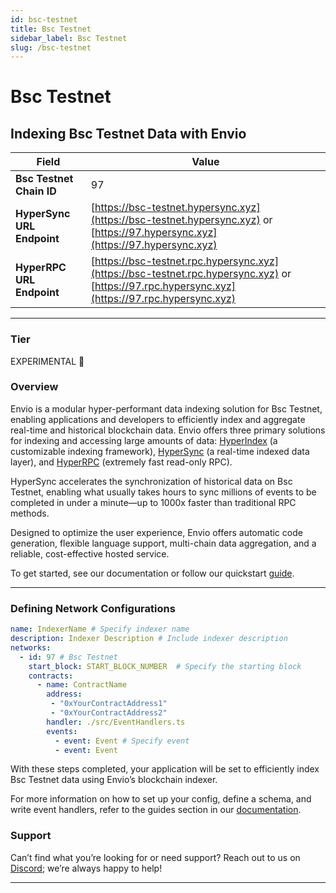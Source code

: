 ```yaml
---
id: bsc-testnet
title: Bsc Testnet
sidebar_label: Bsc Testnet
slug: /bsc-testnet
---
```


# Bsc Testnet

## Indexing Bsc Testnet Data with Envio

| **Field**                     | **Value**                                                                                          |
|-------------------------------|----------------------------------------------------------------------------------------------------|
| **Bsc Testnet Chain ID**     | 97                                                                                            |
| **HyperSync URL Endpoint**    | [https://bsc-testnet.hypersync.xyz](https://bsc-testnet.hypersync.xyz) or [https://97.hypersync.xyz](https://97.hypersync.xyz) |
| **HyperRPC URL Endpoint**     | [https://bsc-testnet.rpc.hypersync.xyz](https://bsc-testnet.rpc.hypersync.xyz) or [https://97.rpc.hypersync.xyz](https://97.rpc.hypersync.xyz) |

---

### Tier

EXPERIMENTAL 🧪

### Overview

Envio is a modular hyper-performant data indexing solution for Bsc Testnet, enabling applications and developers to efficiently index and aggregate real-time and historical blockchain data. Envio offers three primary solutions for indexing and accessing large amounts of data: [HyperIndex](/docs/HyperIndex/overview) (a customizable indexing framework), [HyperSync](/docs/HyperSync/overview) (a real-time indexed data layer), and [HyperRPC](/docs/HyperSync/overview-hyperrpc) (extremely fast read-only RPC).

HyperSync accelerates the synchronization of historical data on Bsc Testnet, enabling what usually takes hours to sync millions of events to be completed in under a minute—up to 1000x faster than traditional RPC methods.

Designed to optimize the user experience, Envio offers automatic code generation, flexible language support, multi-chain data aggregation, and a reliable, cost-effective hosted service.

To get started, see our documentation or follow our quickstart [guide](/docs/HyperIndex/contract-import).

---

### Defining Network Configurations

```yaml
name: IndexerName # Specify indexer name
description: Indexer Description # Include indexer description
networks:
  - id: 97 # Bsc Testnet  
    start_block: START_BLOCK_NUMBER  # Specify the starting block
    contracts:
      - name: ContractName
        address:
         - "0xYourContractAddress1"
         - "0xYourContractAddress2"
        handler: ./src/EventHandlers.ts
        events:
          - event: Event # Specify event
          - event: Event
```

With these steps completed, your application will be set to efficiently index Bsc Testnet data using Envio’s blockchain indexer.

For more information on how to set up your config, define a schema, and write event handlers, refer to the guides section in our [documentation](/docs/HyperIndex/configuration-file).

### Support

Can’t find what you’re looking for or need support? Reach out to us on [Discord](https://discord.com/invite/Q9qt8gZ2fX); we’re always happy to help!

---
